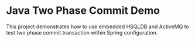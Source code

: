# Java Two Phase Commit Demo
This project demonstrates how to use embedded HSQLDB and ActiveMQ to test two phase commit transaction within Spring configuration.
